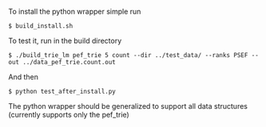 To install the python wrapper simple run

    $ build_install.sh

To test it, run in the build directory

    $ ./build_trie_lm pef_trie 5 count --dir ../test_data/ --ranks PSEF --out ../data_pef_trie.count.out

And then

    $ python test_after_install.py

The python wrapper should be generalized to support all data structures (currently supports only the pef_trie)

